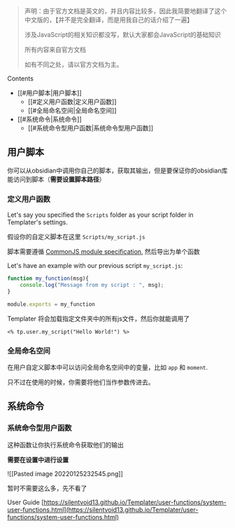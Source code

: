 
> 声明：由于官方文档是英文的，并且内容比较多，因此我简要地翻译了这个中文版的，【并不是完全翻译，而是用我自己的话介绍了一遍】
> 
> 涉及JavaScript的相关知识都没写，默认大家都会JavaScript的基础知识
> 
> 所有内容来自官方文档
> 
> 如有不同之处，请以官方文档为主。


Contents

- [[#用户脚本|用户脚本]]
	- [[#定义用户函数|定义用户函数]]
	- [[#全局命名空间|全局命名空间]]
- [[#系统命令|系统命令]]
	- [[#系统命令型用户函数|系统命令型用户函数]]


## 用户脚本

你可以从obsidian中调用你自己的脚本，获取其输出，但是要保证你的obsidian库能访问到脚本（**需要设置脚本路径**）

### 定义用户函数

Let's say you specified the `Scripts` folder as your script folder in Templater's settings.

假设你的自定义脚本在这里 `Scripts/my_script.js` 

脚本需要遵循  [CommonJS module specification](https://flaviocopes.com/commonjs/), 然后导出为单个函数

Let's have an example with our previous script `my_script.js`:

```js
function my_function(msg){
	console.log("Message from my script : ", msg);
}

module.exports = my_function
```

Templater 将会加载指定文件夹中的所有js文件，然后你就能调用了

`<% tp.user.my_script("Hello World!") %>` 

### 全局命名空间

在用户自定义脚本中可以访问全局命名空间中的变量，比如 `app` 和 `moment`.

只不过在使用的时候，你需要将他们当作参数传进去。

## 系统命令

### 系统命令型用户函数

这种函数让你执行系统命令获取他们的输出

**需要在设置中进行设置**

![[Pasted image 20220125232545.png]]

暂时不需要这么多，先不看了

User Guide
[https://silentvoid13.github.io/Templater/user-functions/system-user-functions.html](https://silentvoid13.github.io/Templater/user-functions/system-user-functions.html)

